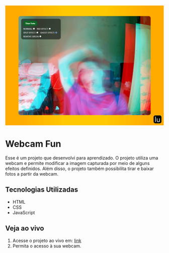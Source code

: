 ![Banner](https://github.com/lugomio/webcam-fun/raw/master/assets/img/banner.png)

# Webcam Fun

Esse é um projeto que desenvolvi para aprendizado. O projeto utiliza uma webcam e permite modificar a imagem capturada por meio de alguns efeitos definidos. Além disso, o projeto também possibilita tirar e baixar fotos a partir da webcam.

## Tecnologias Utilizadas

- HTML
- CSS
- JavaScript

## Veja ao vivo

1. Acesse o projeto ao vivo em: [link](https://lugom.io/projects/webcam-fun/)
2. Permita o acesso à sua webcam.